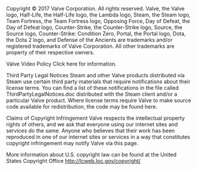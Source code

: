 Copyright © 2017 Valve Corporation. All rights reserved. Valve, the Valve logo, Half-Life, the Half-Life logo, the Lambda logo, Steam, the Steam logo, Team Fortress, the Team Fortress logo, Opposing Force, Day of Defeat, the Day of Defeat logo, Counter-Strike, the Counter-Strike logo, Source, the Source logo, Counter-Strike: Condition Zero, Portal, the Portal logo, Dota, the Dota 2 logo, and Defense of the Ancients are trademarks and/or registered trademarks of Valve Corporation. All other trademarks are property of their respective owners.  
  
Valve Video Policy Click here for information.  
  
Third Party Legal Notices Steam and other Valve products distributed via Steam use certain third party materials that require notifications about their license terms. You can find a list of these notifications in the file called ThirdPartyLegalNotices.doc distributed with the Steam client and/or a particular Valve product. Where license terms require Valve to make source code available for redistribution, the code may be found here.  
  
Claims of Copyright Infringement Valve respects the intellectual property rights of others, and we ask that everyone using our internet sites and services do the same. Anyone who believes that their work has been reproduced in one of our internet sites or services in a way that constitutes copyright infringement may notify Valve via this page.  
  
More information about U.S. copyright law can be found at the United States Copyright Office http://lcweb.loc.gov/copyright/